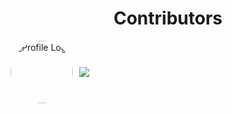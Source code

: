 <h1 align="center">Contributors</h1>

<div style="display: flex; align-items: center; justify-content: flex-start; gap: 10px; text-align: left;">
  <!-- Profile Image -->
  <img src="https://avatars.githubusercontent.com/u/150294496?v=4" height="100" style="border-radius: 50%; transform: translateY(0px);" alt="Profile Logo" />

  <!-- Language Stats -->
  <img src="https://github-readme-stats.vercel.app/api/top-langs/?username=NAMERIO&hide_border=true&layout=compact&theme=tokyonight&bg_color=00000000" />
</div>
